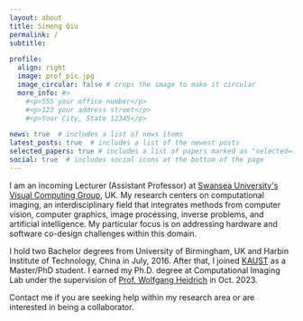 ```yaml
---
layout: about
title: Simeng Qiu
permalink: /
subtitle: 

profile:
  align: right
  image: prof_pic.jpg
  image_circular: false # crops the image to make it circular
  more_info: #>
    #<p>555 your office number</p>
    #<p>123 your address street</p>
    #<p>Your City, State 12345</p>

news: true  # includes a list of news items
latest_posts: true  # includes a list of the newest posts
selected_papers: true # includes a list of papers marked as "selected={true}"
social: true  # includes social icons at the bottom of the page
---
```


I am an incoming Lecturer (Assistant Professor) at [Swansea University's](https://www.swansea.ac.uk/) [Visual Computing Group](https://www.swansea.ac.uk/compsci/research-and-impact/visual-interactive-computing/), UK. My research centers on computational imaging, an interdisciplinary field that integrates methods from computer vision, computer graphics, image processing, inverse problems, and artificial intelligence. My particular focus is on addressing hardware and software co-design challenges within this domain.

I hold two Bachelor degrees from University of Birmingham, UK and Harbin Institute of Technology, China in July, 2016. After that, I joined [KAUST](https://www.kaust.edu.sa/en/) as a Master/PhD student. I earned my Ph.D. degree at Computational Imaging Lab under the supervision of [Prof. Wolfgang Heidrich](https://vccimaging.org/People/heidriw/) in Oct. 2023.


Contact me if you are seeking help within my research area or are interested in being a collaborator.

